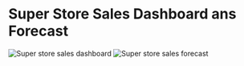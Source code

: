 # Super Store Sales Dashboard ans Forecast
![Super store sales dashboard](https://github.com/user-attachments/assets/6e91e78f-e893-4a1b-a1b0-37d48a6195e7)
![Super store sales forecast](https://github.com/user-attachments/assets/f0513317-7b94-489e-85a6-1431df480d1c)
